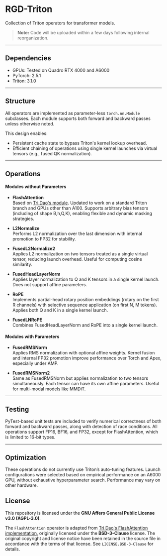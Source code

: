 # RGD-Triton

Collection of Triton operators for transformer models.

> **Note:** Code will be uploaded within a few days following internal reorganization.

---

## Dependencies

- GPUs: Tested on Quadro RTX 4000 and A6000
- PyTorch: 2.5.1
- Triton: 3.1.0

---

## Structure

All operators are implemented as parameter-less `torch.nn.Module` subclasses. Each module supports both forward and backward passes unless otherwise noted.

This design enables:
- Persistent cache state to bypass Triton's kernel lookup overhead.
- Efficient chaining of operations using single kernel launches via virtual tensors (e.g., fused QK normalization).

---

## Operations

#### Modules without Parameters

- **FlashAttention**  
  Based on [Tri Dao's module](https://github.com/Dao-AILab/flash-attention/blob/main/flash_attn/flash_attn_triton.py). Updated to work on a standard Triton branch and GPUs other than A100. Supports arbitrary bias tensors (including of shape B,h,Q,K), enabling flexible and dynamic masking strategies.

- **L2Normalize**  
  Performs L2 normalization over the last dimension with internal promotion to FP32 for stability.

- **FusedL2Normalize2**  
  Applies L2 normalization on two tensors treated as a single virtual tensor, reducing launch overhead. Useful for computing cosine similarity.

- **FusedHeadLayerNorm**  
  Applies layer normalization to Q and K tensors in a single kernel launch. Does not support affine parameters.

- **RoPE**  
  Implements partial-head rotary position embeddings (rotary on the first R channels) with selective sequence application (on first N, M tokens). Applies both Q and K in a single kernel launch.

- **FusedLNRoPE**  
  Combines FusedHeadLayerNorm and RoPE into a single kernel launch.

#### Modules with Parameters

- **FusedRMSNorm**  
  Applies RMS normalization with optional affine weights. Kernel fusion and internal FP32 promotion improve performance over Torch and Apex, especially under AMP.

- **FusedRMSNorm2**  
  Same as FusedRMSNorm but applies normalization to two tensors simultaneously. Each tensor can have its own affine parameters. Useful for multi-modal models like MMDiT.

---

## Testing

PyTest-based unit tests are included to verify numerical correctness of both forward and backward passes, along with detection of race conditions. All operations support FP16, BF16, and FP32, except for FlashAttention, which is limited to 16-bit types.

---

## Optimization

These operations do not currently use Triton’s auto-tuning features. Launch configurations were selected based on empirical performance on an A6000 GPU, without exhaustive hyperparameter search. Performance may vary on other hardware.

## License

This repository is licensed under the **GNU Affero General Public License v3.0 (AGPL-3.0)**.

The `FlashAttention` operator is adapted from [Tri Dao's FlashAttention implementation](https://github.com/Dao-AILab/flash-attention), originally licensed under the **BSD-3-Clause** license. The original copyright and license notice have been retained in the source file in accordance with the terms of that license. See `LICENSE.BSD-3-Clause` for details.

